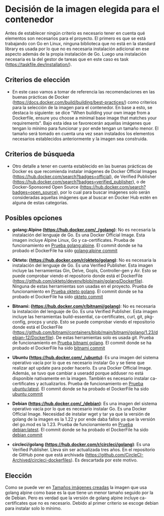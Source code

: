 # Decisión de la imagen elegida para el contenedor

Antes de establecer ningún criterio es necesario tener en cuenta qué elementos son necesarios para el proyecto. El primero es que se está trabajando con Go en Linux, ninguna biblioteca que no está en la standard library es usada por lo que no es necesaria instalación adicional en ese aspecto además de la propia instalación de Go. Luego una instalación necesaria es la del gestor de tareas que en este caso es task (https://taskfile.dev/installation/).

## Criterios de elección

- En este caso vamos a tomar de referencia las recomendaciones en las buenas prácticas de Docker (https://docs.docker.com/build/building/best-practices/) como criterios para la selección de la imagen para el contenedor. En base a esto, se destaca lo siguiente: se dice "When building your own image from a Dockerfile, ensure you choose a minimal base image that matches your requirements". Bajo esta idea se favorecerán aquellas imágenes que tengan lo mínimo para funcionar y por ende tengan un tamaño menor. El tamaño será tomado en cuenta una vez sean instalados los elementos necesarios establecidos anteriormente y la imagen sea construida.  

## Criterios de búsqueda

- Otro detalle a tener en cuenta establecido en las buenas prácticas de Docker es que recomienda instalar imágenes de Docker Official Images (https://hub.docker.com/search?badges=official), de Verified Publisher (https://hub.docker.com/search?badges=verified_publisher), o de Docker-Sponsored Open Source (https://hub.docker.com/search?badges=open_source), por lo cual para buscar imágenes solo serán consideradas aquellas imágenes que al buscar en Docker Hub estén en alguna de estas categorías.

## Posibles opciones

- **golang:Alpine (https://hub.docker.com/_/golang)**: No es necesaria la instalación del lenguaje de Go. Es una Docker Official Image. Esta imagen incluye Alpine Linux, Go y ca-certificates. Prueba de funcionamiento en [Prueba golang:alpine](./imagenes_prueba/golang_alpine.png). El commit donde se ha probado el DockerFile ha sido [golang:alpine commit](https://github.com/juanbarearojo/privateChef/pull/34/commits/e567fd234c4a6e687ad669c90005435e45f5f9ae)


- **Okteto: (https://hub.docker.com/r/okteto/golang)**: No es necesaria la instalación del lenguaje de Go. Es una Verified Publisher. Esta imagen incluye las herramientas Gin, Delve, Gopls, Controller-gen y Air. Esto se puede comprobar viendo el repositorio donde está el DockerFile (https://github.com/okteto/devenv/blob/main/golang/Dockerfile). Ninguna de estas herramientas son usadas en el proyecto. Prueba de funcionamiento en [Prueba okteto golang](./imagenes_prueba/okteto_golang.png). El commit donde se ha probado el DockerFile ha sido [okteto commit](https://github.com/juanbarearojo/privateChef/pull/34/commits/eb4c06d2aac1e147d5bd7f489529188ddc308c82)


- **Bitnami: (https://hub.docker.com/r/bitnami/golang)**: No es necesaria la instalación del lenguaje de Go. Es una Verified Publisher. Esta imagen incluye las herramientas build-essential, ca-certificates, curl, git, pkg-config, procps y unzip. Esto se puede comprobar viendo el repositorio donde está el DockerFile (https://github.com/bitnami/containers/blob/main/bitnami/golang/1.23/debian-12/Dockerfile). De estas herramientas solo es usada git. Prueba de funcionamiento en [Prueba bitnami golang](./imagenes_prueba/bitnami.png). El commit donde se ha probado el DockerFile ha sido [bitnami commit](https://github.com/juanbarearojo/privateChef/pull/34/commits/0ebf60d4f1af61c8032ceda4923438b0128efa0e)


- **Ubuntu (https://hub.docker.com/_/ubuntu)**: Es una imagen del sistema operativo vacía por lo que es necesario instalar Go y se tiene que realizar apt update para poder hacerlo. Es una Docker Official Image. Además, se tuvo que cambiar a useradd porque adduser no está disponible nativamente en la imagen. También es necesario instalar ca-certificates y actualizarlos. Prueba de funcionamiento en [Prueba ubuntu:latest](./imagenes_prueba/ubuntu.png). El commit donde se ha probado el DockerFile ha sido [ubuntu commit](https://github.com/juanbarearojo/privateChef/pull/34/commits/7c7494dc256840675366f10697e6d01ef64b6c7d)


- **Debian (https://hub.docker.com/_/debian)**: Es una imagen del sistema operativo vacía por lo que es necesario instalar Go. Es una Docker Official Image. Necesidad de instalar wget y tar ya que la versión de golang de la imagen es la 1.22 y por ende daba fallos ya que la versión del go.mod es la 1.23. Prueba de funcionamiento en [Prueba debian:latest](./imagenes_prueba/debian.png). El commit donde se ha probado el DockerFile ha sido [debian commit](https://github.com/juanbarearojo/privateChef/pull/34/commits/c2751aa1a2949fb8275b285d61ae805f37a3a597)


- **circleci/golang (https://hub.docker.com/r/circleci/golang)**: Es una Verified Publisher. Lleva sin ser actualizada tres años. En el repositorio de GitHub pone que está archivada (https://github.com/CircleCI-Archived/circleci-dockerfiles). Es descartada por este motivo.


## Elección

Como se puede ver en [Tamaños imágenes creadas](./imagenes_prueba/imagenes_creadas.png) la imagen que usa golang alpine como base es la que tiene un menor tamaño seguido por la de Debian. Pero es verdad que la versión de golang alpine incluye ca-certificates que no es necesario. Debido al primer criterio se escoge debian para instalar solo lo mínimo.
